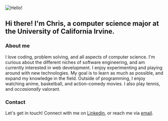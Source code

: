 ![Hello!](https://c.tenor.com/xLkmU4JRI7oAAAAC/wave-snorlax.gif)
## Hi there! I'm Chris, a computer science major at the University of California Irvine.
### About me
I love coding, problem solving, and all aspects of computer science. I'm curious about the different niches of software engineering, and am currently interested in web development. I enjoy experimenting and playing around with new technologies. My goal is to learn as much as possible, and expand my knowledge in the field. Outside of programming, I enjoy watching anime, basketball, and action-comedy movies. I also play tennis, and *occasionally* valorant.
### Contact
Let's get in touch! Connect with me on [Linkedin](https://www.linkedin.com/in/chris-trannn/), or reach me via [email](mailto:christran1773@gmail.com).
